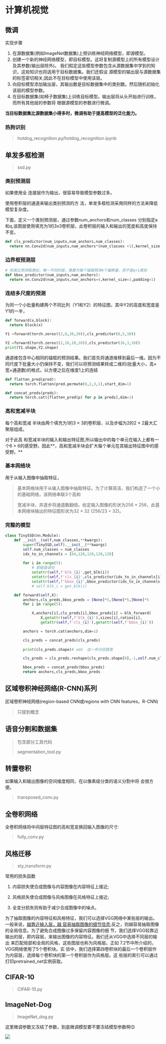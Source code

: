 # 计算机视觉

## 微调

实现步骤

1. 在源数据集(例如ImageNet数据集)上预训练神经网络模型，即源模型。
2. 创建一个新的神经网络模型，即目标模型。这将复制源模型上的所有模型设计及其参数(输出层除外)。 我们假定这些模型参数包含从源数据集中学到的知识，这些知识也将适用于目标数据集。我们还假设 源模型的输出层与源数据集的标签密切相关;因此不在目标模型中使用该层。
3. 向目标模型添加输出层，其输出数是目标数据集中的类别数。然后随机初始化该层的模型参数。
4. 在目标数据集(如椅子数据集)上训练目标模型。输出层将从头开始进行训练，而所有其他层的参数将 根据源模型的参数进行微调。

**当目标数据集比源数据集小得多时，微调有助于提高模型的泛化能力。**

### 热狗识别

> hotdog_recognition.py/hotdog_recognition.ipynb





## 单发多框检测

> ssd.py

### 类别预测层

如果使用全 连接层作为输出，很容易导致模型参数过多。

使用卷积层的通道来输出类别预测的方 法，单发多框检测采用同样的方法来降低模型复杂度。

下面，定义一个类别预测层，通过参数num_anchors和num_classes 分别指定a和q,该图层使用填充为1的3x3卷积层，此卷积层的输入和输出的宽度和高度保持不变。

```python
def cls_predictor(num_inputs,num_anchors,num_classes):
  return nn.Conv2d(num_inputs,num_anchors*(num_classes +1),kernel_size = 3,padding=1)

```



### 边界框预测层

```python
# 和类比预测框类似，唯一不同的是，需要为每个锚框预测4个偏移量，而不是q+1类别
def bbox_predictor(num_inputs,num_anchors):
  return nn.Conv2d(num_inputs,nun_anchors=4,kernel_size=3,padding=1)
```





### 连结多尺度的预测

为同一个小批量构建两个不同比列（Y1和Y2）的特征图，其中Y2的高度和宽度是Y1的一半，

```python
def forward(x,block):
  return block(x)

Y1 =forward(torch.zeros((2,8,20,20)),cls_predictor(8,5,10))

Y2 =forward(torch.zeros((2,16,10,10)),cls_predictor(16,3,10))
print(Y1.shape,Y2.shape)
```





通道维包含中心相同的锚框的预测结果。我们首先将通道维移到最后一维。因为不同尺度下批量大小仍保持不变，我们可以将预测结果转成二维的(批量大小，高×宽×通道数)的格式，以方便之后在维度1上的连结

```python
def flatten_pred(pred):
  return torch.flatten(pred.permute(0,2,3,1),start_dim=1)

def concat_preds(preds):
  return torch.cat([flatten_pred(p) for p in preds],dim=1)


```



### 高和宽减半块

每个高和宽减 半块由两个填充为1的3 × 3的卷积层、以及步幅为2的2 × 2最大汇聚层组成。



对于此高 和宽减半块的输入和输出特征图,所以输出中的每个单元在输入上都有一 个6 × 6的感受野。因此**，高和宽减半块会扩大每个单元在其输出特征图中的感受野。**



### 基本网络块

用于从输入图像中抽取特征，

> 基本网络块用于从输入图像中抽取特征。为了计算简洁，我们构造了一个小的基础网络，该网络串联3个高和
>
> 宽减半块，并逐步将通道数翻倍。给定输入图像的形状为256 × 256，此基本网络块输出的特征图形状为32 × 32 (256/23 = 32)。



### 完整的模型

```python
class TinySSD(nn.Module):
    def __init__(self,num_classes,**kwargs):
        super(TinySSD,self).__init__(**kwargs)
        self.num_classes = num_classes
        idx_to_in_channels = [64,128,128,128,128]
        
        for i in range(5):
            # 即赋值语句
            setattr(self,f'blk_{i}',get_blk(i))
            setattr(self,f'cls_{i}',cls_predictor(idx_to_in_channels[i],num_anchors,num_classes))
            setattr(self,f'bbox_{i}',bbox_predictor(idx_to_in_channels[i],num_anchors))
            # self.blk_i = get_blk(i)

    def forward(self,X):
        anchors,cls_preds,bbox_preds = [None]*5,[None]*5,[None]*5
        for i in range(5):

            X,anchors[i],cls_preds[i],bbox_preds[i] = blk_forward(
                X,getattr(self,f'blk_{i}'),sizes[i],ratios[i],
                getattr(self,f'cls_{i}'),getattr(self,f'bbox_{i}'))

        anchors = torch.cat(anchors,dim=1)

        cls_preds = concat_preds(cls_preds)
        
        print(cls_preds.shape)# add  这一步已经错落

        cls_preds = cls_preds.reshape(cls_preds.shape[0],-1,self.num_classes+1)

        bbox_preds = concat_preds(bbox_preds)
        return anchors,cls_preds,bbox_preds

```





## 区域卷积神经网络(R-CNN)系列

区域卷积神经网络(region-based CNN或regions with CNN features，R-CNN)

> 只提到概念



## 语音分割和数据集

> 包含部分工具代码
>
> segmentation_tool.py





## 转置卷积

如果输入和输出图像的空间维度相同，在以像素级分类的语义分割中将 会很方便。



> transposed_conv.py





## 全卷积网络

全卷积网络将中间层特征图的高和宽变换回输入图像的尺寸:

> fully_conv.py





## 风格迁移

> sty_transform.py

常用的损失函数

1. 内容损失使合成图像与内容图像在内容特征上接近;

2. ⻛格损失使合成图像与⻛格图像在⻛格特征上接近;
3. 全变分损失则有助于减少合成图像中的噪点。







为了抽取图像的内容特征和⻛格特征，我们可以选择VGG网络中某些层的输出。一般来说，<u>越靠近输入层，越 容易抽取图像的细节信息</u>;反之，则越容易抽取图像的全局信息。为了避免合成图像过多保留内容图像的细 节，我们选择VGG较靠近输出的层，即内容层，来输出图像的内容特征。我们还从VGG中选择不同层的输出 来匹配局部和全局的⻛格，这些图层也称为⻛格层。正如 7.2节中所介绍的，VGG网络使用了5个卷积块。实 验中，我们选择第四卷积块的最后一个卷积层作为内容层，选择每个卷积块的第一个卷积层作为⻛格层。这 些层的索引可以通过打印pretrained_net实例获取。







## CIFAR-10 

> CIFAR-10.py



## ImageNet-Dog 

> ImageNet_dog.py

这里微调参数又冻结了参数，到底微调模型要不要冻结模型参数啊😊

<img src =' img/冻结参数.png'>